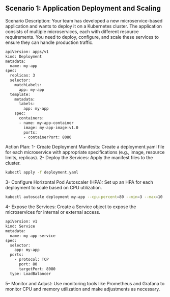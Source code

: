 ## Scenario 1: Application Deployment and Scaling

Scenario Description:
Your team has developed a new microservice-based application and wants to deploy it on a Kubernetes cluster. The application consists of multiple microservices, each with different resource requirements. You need to deploy, configure, and scale these services to ensure they can handle production traffic.

```bash
apiVersion: apps/v1
kind: Deployment
metadata:
  name: my-app
spec:
  replicas: 3
  selector:
    matchLabels:
      app: my-app
  template:
    metadata:
      labels:
        app: my-app
    spec:
      containers:
      - name: my-app-container
        image: my-app-image:v1.0
        ports:
        - containerPort: 8080
```

Action Plan:
1- Create Deployment Manifests: Create a deployment.yaml file for each microservice with appropriate specifications (e.g., image, resource limits, replicas).
2- Deploy the Services: Apply the manifest files to the cluster.
```bash
kubectl apply -f deployment.yaml
```
3- Configure Horizontal Pod Autoscaler (HPA): Set up an HPA for each deployment to scale based on CPU utilization.
```bash
kubectl autoscale deployment my-app --cpu-percent=80 --min=3 --max=10
```
4- Expose the Services: Create a Service object to expose the microservices for internal or external access.
```bash
apiVersion: v1
kind: Service
metadata:
  name: my-app-service
spec:
  selector:
    app: my-app
  ports:
    - protocol: TCP
      port: 80
      targetPort: 8080
  type: LoadBalancer
```
5- Monitor and Adjust: Use monitoring tools like Prometheus and Grafana to monitor CPU and memory utilization and make adjustments as necessary.
